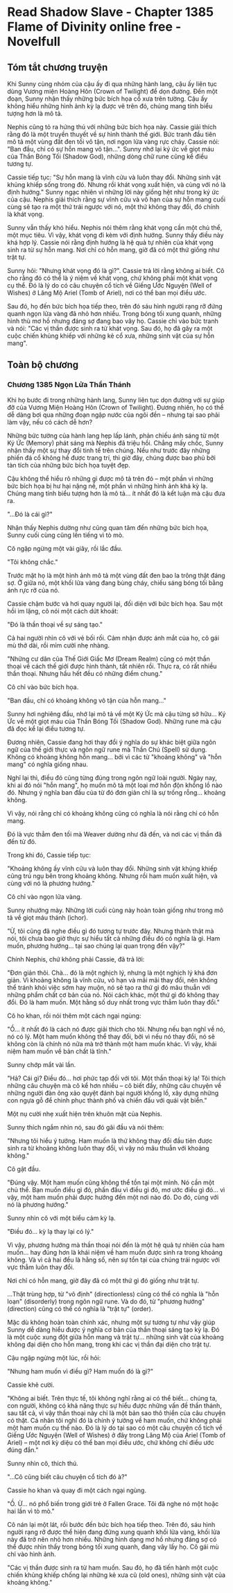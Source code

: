 # Read Shadow Slave - Chapter 1385 Flame of Divinity online free - Novelfull

## Tóm tắt chương truyện

Khi Sunny cùng nhóm của cậu ấy đi qua những hành lang, cậu ấy liên tục dùng Vương miện Hoàng Hôn (Crown of Twilight) để dọn đường. Đến một đoạn, Sunny nhận thấy những bức bích họa cổ xưa trên tường. Cậu ấy không hiểu những hình ảnh kỳ lạ được vẽ trên đó, chúng mang tính biểu tượng hơn là mô tả.

Nephis cũng tỏ ra hứng thú với những bức bích họa này. Cassie giải thích rằng đó là một truyền thuyết về sự hình thành thế giới. Bức tranh đầu tiên mô tả một vùng đất đen tối vô tận, nơi ngọn lửa vàng rực cháy. Cassie nói: "Ban đầu, chỉ có sự hỗn mang vô tận...". Sunny nhớ lại ký ức về giọt máu của Thần Bóng Tối (Shadow God), những dòng chữ rune cũng kể điều tương tự.

Cassie tiếp tục: "Sự hỗn mang là vĩnh cửu và luôn thay đổi. Những sinh vật khủng khiếp sống trong đó. Nhưng rồi khát vọng xuất hiện, và cùng với nó là định hướng." Sunny ngạc nhiên vì những lời này giống hệt như trong ký ức của cậu. Nephis giải thích rằng sự vĩnh cửu và vô hạn của sự hỗn mang cuối cùng sẽ tạo ra một thứ trái ngược với nó, một thứ không thay đổi, đó chính là khát vọng.

Sunny vẫn thấy khó hiểu. Nephis nói thêm rằng khát vọng cần một chủ thể, một mục tiêu. Vì vậy, khát vọng đi kèm với định hướng. Sunny thấy điều này khá hợp lý. Cassie nói rằng định hướng là hệ quả tự nhiên của khát vọng sinh ra từ sự hỗn mang. Nơi chỉ có hỗn mang, giờ đã có một thứ giống như trật tự.

Sunny hỏi: "Nhưng khát vọng đó là gì?". Cassie trả lời rằng không ai biết. Cô cho rằng đó có thể là ý niệm về khát vọng, chứ không phải một khát vọng cụ thể. Đó là lý do có câu chuyện cổ tích về Giếng Ước Nguyện (Well of Wishes) ở Lăng Mộ Ariel (Tomb of Ariel), nơi có thể ban mọi điều ước.

Sau đó, họ đến bức bích họa tiếp theo, trên đó sáu hình người rạng rỡ đứng quanh ngọn lửa vàng đã nhỏ hơn nhiều. Trong bóng tối xung quanh, những hình thù mơ hồ nhưng đáng sợ đang bao vây họ. Cassie chỉ vào bức tranh và nói: "Các vị thần được sinh ra từ khát vọng. Sau đó, họ đã gây ra một cuộc chiến khủng khiếp với những kẻ cổ xưa, những sinh vật của sự hỗn mang".

## Toàn bộ chương

### Chương 1385 Ngọn Lửa Thần Thánh

Khi họ bước đi trong những hành lang, Sunny liên tục dọn đường với sự giúp đỡ của Vương Miện Hoàng Hôn (Crown of Twilight). Đương nhiên, họ có thể dễ dàng bơi qua những đoạn ngập nước của ngôi đền – nhưng tại sao phải làm vậy, nếu có cách dễ hơn?

Những bức tường của hành lang hẹp lấp lánh, phản chiếu ánh sáng từ một Ký Ức (Memory) phát sáng mà Nephis đã triệu hồi. Chẳng mấy chốc, Sunny nhận thấy một sự thay đổi tinh tế trên chúng. Nếu như trước đây những phiến đá cổ không hề được trang trí, thì giờ đây, chúng được bao phủ bởi tàn tích của những bức bích họa tuyệt đẹp.

Cậu không thể hiểu rõ những gì được mô tả trên đó – một phần vì những bức bích họa bị hư hại nặng nề, một phần vì những hình ảnh khá kỳ lạ. Chúng mang tính biểu tượng hơn là mô tả... ít nhất đó là kết luận mà cậu đưa ra.

"...Đó là cái gì?"

Nhận thấy Nephis dường như cũng quan tâm đến những bức bích họa, Sunny cuối cùng cũng lên tiếng vì tò mò.

Cô ngập ngừng một vài giây, rồi lắc đầu.

"Tôi không chắc."

Trước mặt họ là một hình ảnh mô tả một vùng đất đen bao la trông thật đáng sợ. Ở giữa nó, một khối lửa vàng đang bùng cháy, chiếu sáng bóng tối bằng ánh rực rỡ của nó.

Cassie chậm bước và hơi quay người lại, đối diện với bức bích họa. Sau một hồi im lặng, cô nói một cách dứt khoát:

"Đó là thần thoại về sự sáng tạo."

Cả hai người nhìn cô với vẻ bối rối. Cảm nhận được ánh mắt của họ, cô gái mù thở dài, rồi mỉm cười nhẹ nhàng.

"Những cư dân của Thế Giới Giấc Mơ (Dream Realm) cũng có một thần thoại về cách thế giới được hình thành, tất nhiên rồi. Thực ra, có rất nhiều thần thoại. Nhưng hầu hết đều có những điểm chung."

Cô chỉ vào bức bích họa.

"Ban đầu, chỉ có khoảng không vô tận của hỗn mang..."

Sunny hơi nghiêng đầu, nhớ lại mô tả về một Ký Ức mà cậu từng sở hữu... Ký Ức về một giọt máu của Thần Bóng Tối (Shadow God). Những rune mà cậu đã đọc kể lại điều tương tự.

Đương nhiên, Cassie đang hơi thay đổi ý nghĩa do sự khác biệt giữa ngôn ngữ của thế giới thực và ngôn ngữ rune mà Thần Chú (Spell) sử dụng. Không có khoảng không hỗn mang... bởi vì các từ "khoảng không" và "hỗn mang" có nghĩa giống nhau.

Nghĩ lại thì, điều đó cũng từng đúng trong ngôn ngữ loài người. Ngày nay, khi ai đó nói "hỗn mang", họ muốn mô tả một loại mớ hỗn độn khổng lồ nào đó. Nhưng ý nghĩa ban đầu của từ đó đơn giản chỉ là sự trống rỗng... khoảng không.

Vì vậy, nói rằng chỉ có khoảng không cũng có nghĩa là nói rằng chỉ có hỗn mang.

Đó là vực thẳm đen tối mà Weaver dường như đã đến, và nơi các vị thần đã đến từ đó.

Trong khi đó, Cassie tiếp tục:

"Khoảng không ấy vĩnh cửu và luôn thay đổi. Những sinh vật khủng khiếp cũng trú ngụ bên trong khoảng không. Nhưng rồi ham muốn xuất hiện, và cùng với nó là phương hướng."

Cô chỉ vào ngọn lửa vàng.

Sunny nhướng mày. Những lời cuối cùng này hoàn toàn giống như trong mô tả về giọt máu thánh (ichor).

"Ừ, tôi cũng đã nghe điều gì đó tương tự trước đây. Nhưng thành thật mà nói, tôi chưa bao giờ thực sự hiểu tất cả những điều đó có nghĩa là gì. Ham muốn, phương hướng... tại sao chúng lại quan trọng đến vậy?"

Chính Nephis, chứ không phải Cassie, đã trả lời:

"Đơn giản thôi. Chà... đó là một nghịch lý, nhưng là một nghịch lý khá đơn giản. Vì khoảng không là vĩnh cửu, vô hạn và mãi mãi thay đổi, nên không thể tránh khỏi việc sớm hay muộn, nó sẽ tạo ra thứ gì đó mâu thuẫn với những phẩm chất cơ bản của nó. Nói cách khác, một thứ gì đó không thay đổi. Đó là ham muốn. Một hằng số duy nhất trong vực thẳm luôn thay đổi."

Cô ho khan, rồi nói thêm một cách ngại ngùng:

"Ồ... ít nhất đó là cách nó được giải thích cho tôi. Nhưng nếu bạn nghĩ về nó, nó có lý. Một ham muốn không thể thay đổi, bởi vì nếu nó thay đổi, nó sẽ không còn là chính nó nữa mà trở thành một ham muốn khác. Vì vậy, khái niệm ham muốn về bản chất là tĩnh."

Sunny chớp mắt vài lần.

"Hả? Cái gì? Điều đó... hơi phức tạp đối với tôi. Một thần thoại kỳ lạ! Tôi thích những câu chuyện mà cô kể hơn nhiều – cô biết đấy, những câu chuyện về những người đàn ông xảo quyệt đánh bại người khổng lồ, xây dựng những con ngựa gỗ để chinh phục thành phố và chiến đấu với quái vật biển."

Một nụ cười nhẹ xuất hiện trên khuôn mặt của Nephis.

Sunny thích ngắm nhìn nó, sau đó gãi đầu và nói thêm:

"Nhưng tôi hiểu ý tưởng. Ham muốn là thứ không thay đổi đầu tiên được sinh ra từ khoảng không luôn thay đổi, vì vậy nó mâu thuẫn với khoảng không."

Cô gật đầu.

"Đúng vậy. Một ham muốn cũng không thể tồn tại một mình. Nó cần một chủ thể. Bạn muốn điều gì đó, phấn đấu vì điều gì đó, mơ ước điều gì đó... vì vậy, một ham muốn phải được hướng đến một nơi nào đó. Do đó, cùng với nó là phương hướng."

Sunny nhìn cô với một biểu cảm kỳ lạ.

"Điều đó... kỳ lạ thay lại có lý."

Vì vậy, phương hướng mà thần thoại nói đến là một hệ quả tự nhiên của ham muốn... hay đúng hơn là khái niệm về ham muốn được sinh ra trong khoảng không. Và vì cả hai đều là hằng số, nên sự tồn tại của chúng trái ngược với vực thẳm luôn thay đổi.

Nơi chỉ có hỗn mang, giờ đây đã có một thứ gì đó giống như trật tự.

...Thật trùng hợp, từ "vô định" (directionless) cũng có thể có nghĩa là "hỗn loạn" (disorderly) trong ngôn ngữ rune. Và do đó, từ "phương hướng" (direction) cũng có thể có nghĩa là "trật tự" (order).

Mặc dù không hoàn toàn chính xác, nhưng một sự tương tự như vậy giúp Sunny dễ dàng hiểu được ý nghĩa cơ bản của thần thoại sáng tạo kỳ lạ. Đó là một cuộc xung đột giữa hỗn mang và trật tự... những sinh vật của khoảng không đại diện cho hỗn mang, trong khi các vị thần đại diện cho trật tự.

Cậu ngập ngừng một lúc, rồi hỏi:

"Nhưng ham muốn vì điều gì? Ham muốn đó là gì?"

Cassie khẽ cười.

"Không ai biết. Trên thực tế, tôi không nghĩ rằng ai có thể biết... chúng ta, con người, không có khả năng thực sự hiểu được những vấn đề thần thánh, sau tất cả, vì vậy thần thoại này chỉ là một bản sao thô thiển của câu chuyện có thật. Cá nhân tôi nghĩ đó là chính ý tưởng về ham muốn, chứ không phải một ham muốn cụ thể nào. Đó là lý do tại sao có một câu chuyện cổ tích về Giếng Ước Nguyện (Well of Wishes) ở đây trong Lăng Mộ của Ariel (Tomb of Ariel) – một nơi kỳ diệu có thể ban mọi điều ước, chứ không chỉ điều ước đúng đắn."

Sunny nhìn cô, thích thú.

"...Cô cũng biết câu chuyện cổ tích đó à?"

Cassie ho khan và quay đi một cách ngại ngùng.

"Ồ. Ừ... nó phổ biến trong giới trẻ ở Fallen Grace. Tôi đã nghe nó một hoặc hai lần vì tò mò."

Cô nán lại một lát, rồi bước đến bức bích họa tiếp theo. Trên đó, sáu hình người rạng rỡ được thể hiện đang đứng xung quanh khối lửa vàng, khối lửa này đã trở nên nhỏ hơn nhiều. Những hình dạng mơ hồ nhưng đáng sợ có thể được nhìn thấy trong bóng tối xung quanh, đang vây lấy họ. Cô gái mù chỉ vào hình ảnh.

"Các vị thần được sinh ra từ ham muốn. Sau đó, họ đã tiến hành một cuộc chiến khủng khiếp chống lại những kẻ xưa cũ (old ones), những sinh vật của khoảng không."